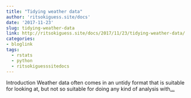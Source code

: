 ```yaml
---
title: "Tidying weather data"
author: 'ritsokiguess.site/docs'
date: '2017-11-23'
slug: tidying-weather-data
link: http://ritsokiguess.site/docs/2017/11/23/tidying-weather-data/
categories:
- bloglink
tags:
  - rstats
  - python
  - ritsokiguesssitedocs
---
```


Introduction Weather data often comes in an untidy format that is suitable for looking at, but not so suitable for doing any kind of analysis with[... <i class="fas fa-external-link-alt"></i>](http://ritsokiguess.site/docs/2017/11/23/tidying-weather-data/)

